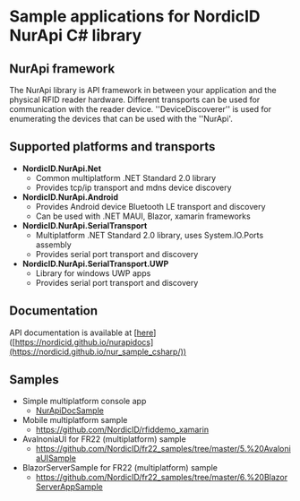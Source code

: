 # Sample applications for NordicID NurApi C# library

## NurApi framework

The NurApi library is API framework in between your application and the physical RFID reader hardware. Different transports can be used for communication with the reader device.
''DeviceDiscoverer'' is used for enumerating the devices that can be used with the ''NurApi'.

## Supported platforms and transports
- **NordicID.NurApi.Net**
	- Common multiplatform .NET Standard 2.0 library
	- Provides tcp/ip transport and mdns device discovery
- **NordicID.NurApi.Android** 
	- Provides Android device Bluetooth LE transport and discovery
	- Can be used with .NET MAUI, Blazor, xamarin frameworks
- **NordicID.NurApi.SerialTransport**
	- Multiplatform .NET Standard 2.0 library, uses System.IO.Ports assembly
	- Provides serial port transport and discovery
- **NordicID.NurApi.SerialTransport.UWP**
	- Library for windows UWP apps
	- Provides serial port transport and discovery

## Documentation
API documentation is available at [[here](https://nordicid.github.io/nur_sample_csharp/)]([https://nordicid.github.io/nurapidocs](https://nordicid.github.io/nur_sample_csharp/))

## Samples
- Simple multiplatform console app
	- [NurApiDocSample](NurApiDocSample)
- Mobile multiplatform sample
	- https://github.com/NordicID/rfiddemo_xamarin
- AvalnoniaUI for FR22 (multiplatform) sample
	- https://github.com/NordicID/fr22_samples/tree/master/5.%20AvaloniaUISample
- BlazorServerSample for FR22 (multiplatform) sample
	- https://github.com/NordicID/fr22_samples/tree/master/6.%20BlazorServerAppSample
